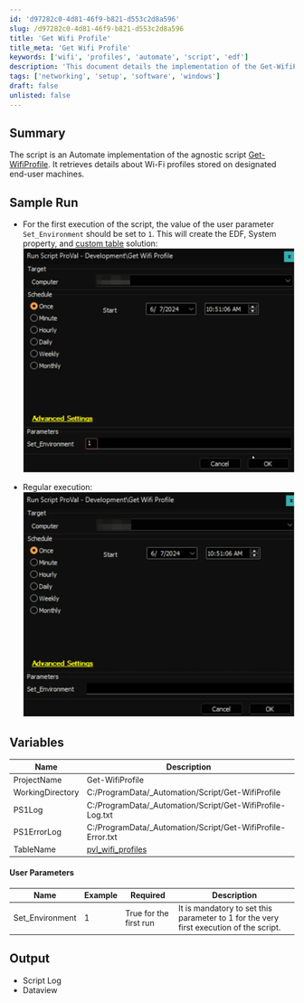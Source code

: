 ```yaml
---
id: 'd97282c0-4d81-46f9-b821-d553c2d8a596'
slug: /d97282c0-4d81-46f9-b821-d553c2d8a596
title: 'Get Wifi Profile'
title_meta: 'Get Wifi Profile'
keywords: ['wifi', 'profiles', 'automate', 'script', 'edf']
description: 'This document details the implementation of the Get-WifiProfile script within ConnectWise Automate, providing instructions on its execution, required parameters, and output generated, including log files and data views.'
tags: ['networking', 'setup', 'software', 'windows']
draft: false
unlisted: false
---
```


## Summary

The script is an Automate implementation of the agnostic script [Get-WifiProfile](/docs/478f97f0-d069-4f50-9b93-2c9ca9ec63cd). It retrieves details about Wi-Fi profiles stored on designated end-user machines.

## Sample Run

- For the first execution of the script, the value of the user parameter `Set_Environment` should be set to `1`. This will create the EDF, System property, and [custom table](/docs/cffbdce7-7390-4b11-9300-6a34799b7d82) solution:  
  ![Sample Run Image 1](../../../static/img/docs/d97282c0-4d81-46f9-b821-d553c2d8a596/image_1.webp)  

- Regular execution:  
  ![Sample Run Image 2](../../../static/img/docs/d97282c0-4d81-46f9-b821-d553c2d8a596/image_2.webp)  

## Variables

| Name               | Description                                          |
|--------------------|------------------------------------------------------|
| ProjectName        | Get-WifiProfile                                      |
| WorkingDirectory    | C:/ProgramData/_Automation/Script/Get-WifiProfile   |
| PS1Log             | C:/ProgramData/_Automation/Script/Get-WifiProfile-Log.txt |
| PS1ErrorLog        | C:/ProgramData/_Automation/Script/Get-WifiProfile-Error.txt |
| TableName          | [pvl_wifi_profiles](/docs/f317da6e-0ea2-4c1e-bad9-4d0ad25684d3) |

#### User Parameters

| Name               | Example | Required              | Description                                                                 |
|--------------------|---------|-----------------------|-----------------------------------------------------------------------------|
| Set_Environment     | 1       | True for the first run | It is mandatory to set this parameter to 1 for the very first execution of the script. |

## Output

- Script Log
- Dataview

